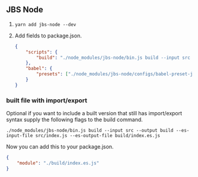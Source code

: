 ## JBS Node

1. `yarn add jbs-node --dev`
2. Add fields to package.json.

	```json
	{
		"scripts": {
			"build": "./node_modules/jbs-node/bin.js build --input src --output build"
		},
		"babel": {
			"presets": ["./node_modules/jbs-node/configs/babel-preset-jbs-node.js"]
		}
	}
	```

### built file with import/export

Optional if you want to include a built version that still has import/export syntax supply the following flags to the build command.

```
./node_modules/jbs-node/bin.js build --input src --output build --es-input-file src/index.js --es-output-file build/index.es.js
```

Now you can add this to your package.json.

```json
{
	"module": "./build/index.es.js"
}
```